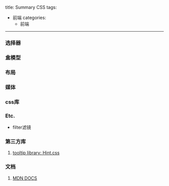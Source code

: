 title: Summary CSS
tags:
  - 前端
categories:
	- 前端
---
### 选择器
### 盒模型
### 布局
### 媒体
### css库
### Etc.
  - filter滤镜

### 第三方库
1. [tooltip library: Hint.css](https://github.com/chinchang/hint.css)

### 文档
1. [MDN DOCS](https://developer.mozilla.org/zh-CN/docs/Web/CSS)
